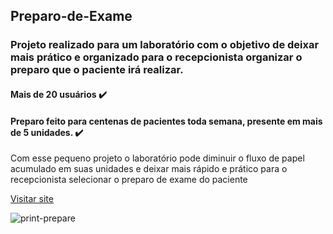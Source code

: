 
<h2>Preparo-de-Exame</h2>
<h3>Projeto realizado para um laboratório com o objetivo de deixar mais prático e organizado para o recepcionista organizar o preparo que o paciente irá realizar.</h3>
<h4>Mais de 20 usuários ✔️</h4>
<h4>Preparo feito para centenas de pacientes toda semana, presente em mais de 5 unidades. ✔️</h4>
<p>Com esse pequeno projeto o laboratório pode diminuir o fluxo de papel acumulado em suas unidades e deixar mais rápido e prático para o recepcionista selecionar o preparo de exame do paciente</p>
<p><a href="https://preparo.netlify.app">Visitar site</a> </p>

![print-prepare](https://user-images.githubusercontent.com/63760133/184040747-2d8183da-6506-41e5-9ca6-3e909e3305c0.png)


